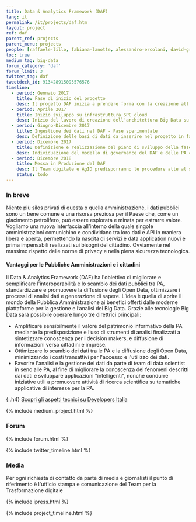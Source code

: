 ```yaml
---
title: Data & Analytics Framework (DAF)
lang: it
permalink: /it/projects/daf.htm
layout: project
ref: daf
parent_ref: projects
parent_menu: projects
people: [raffaele-lillo, fabiana-lanotte, alessandro-ercolani, david-greco, giovanni-ruggiero, fabio-fumarola]
toc: true
medium_tag: big-data
forum_category: 'daf'
forum_limit: 3
twitter_tag: daf
tweetdeck_id: 913428915095576576
timeline:
  - period: Gennaio 2017
    title: Fase di inizio del progetto
    desc: Il progetto DAF inizia a prendere forma con la creazione all'interno del TEAM del gruppo di lavoro sui dati
  - period: Aprile 2017
    title: Inizio sviluppo su infrastruttura SPC cloud
    desc: Inizio del lavoro di creazione dell'architettura Big Data su cloud SPC lotto 1. Apertura delle repositories come software open source scaricabili al link github.com/teamdigitale/daf
  - period: Giugno-Dicembre 2017
    title: Ingestione dei dati nel DAF - Fase sperimentale
    desc: Definizione delle basi di dati da inserire nel progetto in fase sperimentale e messa in esercizio delle procedure di estrazione e ingestione. Definizione dei rapporti tra il gestore del DAF e le PA aderenti all’iniziativa.
  - period: Dicembre 2017
    title: Definizione e realizzazione del piano di sviluppo della fase di sperimentazione del Data & Analytics Framework
    desc: Individuazione del modello di governance del DAF e delle PA che faranno parte della fase di sperimentazione. Definizione dell’architettura della piattaforma e della sua roadmap di evoluzione. Definizione dei casi d’uso per lo sviluppo di servizi per Pubbliche amministrazioni, cittadini e imprese.
  - period: Dicembre 2018
    title: Messa in Produzione del DAF
    desc: Il Team digitale e AgID predisporranno le procedure atte al subentro del futuro owner del DAF che gestirà l’operatività e l’evoluzione del progetto. L’owner del DAF curerà le interazioni con le PA per definire piani di inclusione delle relative basi di dati e casi d’uso. Le PA di volta in volta coinvolte definiranno le modalità di ingestione dei dati e utilizzo del DAF consone alle proprie attività.
    status: todo
---
```


### In breve

Niente più silos privati di questa o quella amministrazione, i dati pubblici sono un bene comune e una risorsa preziosa per il Paese che, come un giacimento petrolifero, può essere esplorata e minata per estrarre valore. Vogliamo una nuova interfaccia all’interno della quale singole amministrazioni comunichino e condividano tra loro dati e API in maniera libera e aperta, permettendo la nascita di servizi e data application nuovi e prima impensabili realizzati sui bisogni del cittadino. Ovviamente nel massimo rispetto delle norme di privacy e nella piena sicurezza tecnologica.

#### Vantaggi per le Pubbliche Amministrazioni e i cittadini

Il Data & Analytics Framework (DAF) ha l'obiettivo di migliorare e semplificare l'interoperabilità e lo scambio dei dati pubblici tra PA, standardizzare e promuovere la diffusione degli Open Data, ottimizzare i processi di analisi dati e generazione di sapere. L’idea è quella di aprire il mondo della Pubblica Amministrazione ai benefici offerti dalle moderne piattaforme per la gestione e l’analisi dei Big Data. Grazie alle tecnologie Big Data sarà possibile operare lungo tre direttrici principali:

* Amplificare sensibilmente il valore del patrimonio informativo della PA mediante la predisposizione e l’uso di strumenti di analisi finalizzati a sintetizzare conoscenza per i decision makers, e diffusione di informazioni verso cittadini e imprese.
* Ottimizzare lo scambio dei dati tra le PA e la diffusione degli Open Data, minimizzando i costi transattivi per l'accesso e l'utilizzo dei dati.
* Favorire l'analisi e la gestione dei dati da parte di team di data scientist in seno alle PA, al fine di migliorare la conoscenza dei fenomeni descritti dai dati e sviluppare applicazioni "intelligenti", nonché condurre iniziative utili a promuovere attività di ricerca scientifica su tematiche applicative di interesse per la PA.




{:.h4}
[Scopri gli aspetti tecnici su Developers Italia](https://developers.italia.it/it/daf/)

{% include medium_project.html %}

### Forum

{% include forum.html %}

{% include twitter_timeline.html %}

### Media
Per ogni richiesta di contatto da parte di media e giornalisti il punto di riferimento è l'ufficio stampa e comunicazione del Team per la Trasformazione digitale

{% include ipress.html %}
<div id="content-ipress" data-key="01e87bed-f52e-4d6d-af32-c4ea59fd300a" data-lang="it" data-size="100" data-tag="10"></div>
<script type="text/javascript" src="/js/ipress.js"></script>

{% include project_timeline.html %}
